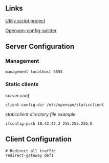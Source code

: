 
## Links

[Utiliy script project](https://github.com/Angristan/OpenVPN-install)

[Openvpn-config-splitter](https://github.com/rexxars/openvpn-config-splitter)

## Server Configuration

### Management

```
management localhost 5555
```

### Static clients

_server.conf_

```
client-config-dir /etc/openvpn/staticclient
```

_staticclient directory file example_

```
ifconfig-push 10.42.42.2 255.255.255.0
```


## Client Configuration

```
# Redirect all traffic
redirect-gateway def1
```
